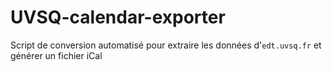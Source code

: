 # UVSQ-calendar-exporter
Script de conversion automatisé pour extraire les données d'`edt.uvsq.fr` et générer un fichier iCal
